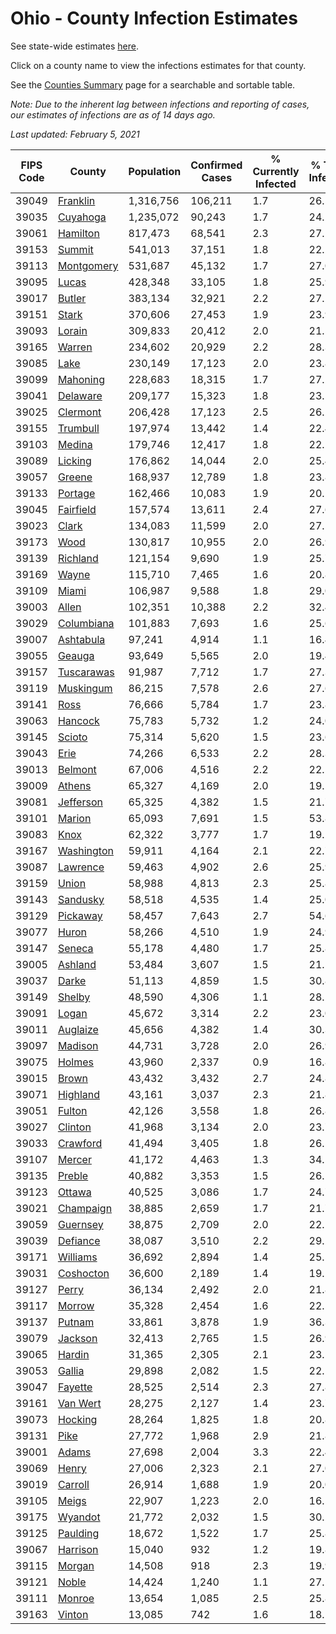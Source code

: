 # Ohio - County Infection Estimates

See state-wide estimates [here](/infections/us-oh).

Click on a county name to view the infections estimates for that county.

See the [Counties Summary](/infections/summary-counties) page for a searchable and sortable table.

*Note: Due to the inherent lag between infections and reporting of cases, our estimates of infections are as of 14 days ago.*

*Last updated: February 5, 2021*

|   FIPS Code |                   County |   Population |   Confirmed Cases |   % Currently Infected |   % Total Infected |
|-------------|--------------------------|--------------|-------------------|------------------------|--------------------|
|       39049 |     [Franklin](franklin) |    1,316,756 |           106,211 |                    1.7 |               26.5 |
|       39035 |     [Cuyahoga](cuyahoga) |    1,235,072 |            90,243 |                    1.7 |               24.2 |
|       39061 |     [Hamilton](hamilton) |      817,473 |            68,541 |                    2.3 |               27.1 |
|       39153 |         [Summit](summit) |      541,013 |            37,151 |                    1.8 |               22.2 |
|       39113 | [Montgomery](montgomery) |      531,687 |            45,132 |                    1.7 |               27.0 |
|       39095 |           [Lucas](lucas) |      428,348 |            33,105 |                    1.8 |               25.9 |
|       39017 |         [Butler](butler) |      383,134 |            32,921 |                    2.2 |               27.2 |
|       39151 |           [Stark](stark) |      370,606 |            27,453 |                    1.9 |               23.9 |
|       39093 |         [Lorain](lorain) |      309,833 |            20,412 |                    2.0 |               21.5 |
|       39165 |         [Warren](warren) |      234,602 |            20,929 |                    2.2 |               28.3 |
|       39085 |             [Lake](lake) |      230,149 |            17,123 |                    2.0 |               23.8 |
|       39099 |     [Mahoning](mahoning) |      228,683 |            18,315 |                    1.7 |               27.2 |
|       39041 |     [Delaware](delaware) |      209,177 |            15,323 |                    1.8 |               23.5 |
|       39025 |     [Clermont](clermont) |      206,428 |            17,123 |                    2.5 |               26.2 |
|       39155 |     [Trumbull](trumbull) |      197,974 |            13,442 |                    1.4 |               22.4 |
|       39103 |         [Medina](medina) |      179,746 |            12,417 |                    1.8 |               22.2 |
|       39089 |       [Licking](licking) |      176,862 |            14,044 |                    2.0 |               25.4 |
|       39057 |         [Greene](greene) |      168,937 |            12,789 |                    1.8 |               23.8 |
|       39133 |       [Portage](portage) |      162,466 |            10,083 |                    1.9 |               20.1 |
|       39045 |   [Fairfield](fairfield) |      157,574 |            13,611 |                    2.4 |               27.6 |
|       39023 |           [Clark](clark) |      134,083 |            11,599 |                    2.0 |               27.5 |
|       39173 |             [Wood](wood) |      130,817 |            10,955 |                    2.0 |               26.9 |
|       39139 |     [Richland](richland) |      121,154 |             9,690 |                    1.9 |               25.7 |
|       39169 |           [Wayne](wayne) |      115,710 |             7,465 |                    1.6 |               20.8 |
|       39109 |           [Miami](miami) |      106,987 |             9,588 |                    1.8 |               29.0 |
|       39003 |           [Allen](allen) |      102,351 |            10,388 |                    2.2 |               32.4 |
|       39029 | [Columbiana](columbiana) |      101,883 |             7,693 |                    1.6 |               25.6 |
|       39007 |   [Ashtabula](ashtabula) |       97,241 |             4,914 |                    1.1 |               16.4 |
|       39055 |         [Geauga](geauga) |       93,649 |             5,565 |                    2.0 |               19.4 |
|       39157 | [Tuscarawas](tuscarawas) |       91,987 |             7,712 |                    1.7 |               27.3 |
|       39119 |   [Muskingum](muskingum) |       86,215 |             7,578 |                    2.6 |               27.6 |
|       39141 |             [Ross](ross) |       76,666 |             5,784 |                    1.7 |               23.8 |
|       39063 |       [Hancock](hancock) |       75,783 |             5,732 |                    1.2 |               24.0 |
|       39145 |         [Scioto](scioto) |       75,314 |             5,620 |                    1.5 |               23.6 |
|       39043 |             [Erie](erie) |       74,266 |             6,533 |                    2.2 |               28.3 |
|       39013 |       [Belmont](belmont) |       67,006 |             4,516 |                    2.2 |               22.5 |
|       39009 |         [Athens](athens) |       65,327 |             4,169 |                    2.0 |               19.5 |
|       39081 |   [Jefferson](jefferson) |       65,325 |             4,382 |                    1.5 |               21.7 |
|       39101 |         [Marion](marion) |       65,093 |             7,691 |                    1.5 |               53.8 |
|       39083 |             [Knox](knox) |       62,322 |             3,777 |                    1.7 |               19.2 |
|       39167 | [Washington](washington) |       59,911 |             4,164 |                    2.1 |               22.7 |
|       39087 |     [Lawrence](lawrence) |       59,463 |             4,902 |                    2.6 |               25.9 |
|       39159 |           [Union](union) |       58,988 |             4,813 |                    2.3 |               25.8 |
|       39143 |     [Sandusky](sandusky) |       58,518 |             4,535 |                    1.4 |               25.0 |
|       39129 |     [Pickaway](pickaway) |       58,457 |             7,643 |                    2.7 |               54.6 |
|       39077 |           [Huron](huron) |       58,266 |             4,510 |                    1.9 |               24.9 |
|       39147 |         [Seneca](seneca) |       55,178 |             4,480 |                    1.7 |               25.8 |
|       39005 |       [Ashland](ashland) |       53,484 |             3,607 |                    1.5 |               21.5 |
|       39037 |           [Darke](darke) |       51,113 |             4,859 |                    1.5 |               30.8 |
|       39149 |         [Shelby](shelby) |       48,590 |             4,306 |                    1.1 |               28.2 |
|       39091 |           [Logan](logan) |       45,672 |             3,314 |                    2.2 |               23.0 |
|       39011 |     [Auglaize](auglaize) |       45,656 |             4,382 |                    1.4 |               30.3 |
|       39097 |       [Madison](madison) |       44,731 |             3,728 |                    2.0 |               26.9 |
|       39075 |         [Holmes](holmes) |       43,960 |             2,337 |                    0.9 |               16.8 |
|       39015 |           [Brown](brown) |       43,432 |             3,432 |                    2.7 |               24.8 |
|       39071 |     [Highland](highland) |       43,161 |             3,037 |                    2.3 |               21.8 |
|       39051 |         [Fulton](fulton) |       42,126 |             3,558 |                    1.8 |               26.8 |
|       39027 |       [Clinton](clinton) |       41,968 |             3,134 |                    2.0 |               23.7 |
|       39033 |     [Crawford](crawford) |       41,494 |             3,405 |                    1.8 |               26.5 |
|       39107 |         [Mercer](mercer) |       41,172 |             4,463 |                    1.3 |               34.5 |
|       39135 |         [Preble](preble) |       40,882 |             3,353 |                    1.5 |               26.1 |
|       39123 |         [Ottawa](ottawa) |       40,525 |             3,086 |                    1.7 |               24.7 |
|       39021 |   [Champaign](champaign) |       38,885 |             2,659 |                    1.7 |               21.7 |
|       39059 |     [Guernsey](guernsey) |       38,875 |             2,709 |                    2.0 |               22.1 |
|       39039 |     [Defiance](defiance) |       38,087 |             3,510 |                    2.2 |               29.2 |
|       39171 |     [Williams](williams) |       36,692 |             2,894 |                    1.4 |               25.5 |
|       39031 |   [Coshocton](coshocton) |       36,600 |             2,189 |                    1.4 |               19.1 |
|       39127 |           [Perry](perry) |       36,134 |             2,492 |                    2.0 |               21.8 |
|       39117 |         [Morrow](morrow) |       35,328 |             2,454 |                    1.6 |               22.5 |
|       39137 |         [Putnam](putnam) |       33,861 |             3,878 |                    1.9 |               36.3 |
|       39079 |       [Jackson](jackson) |       32,413 |             2,765 |                    1.5 |               26.9 |
|       39065 |         [Hardin](hardin) |       31,365 |             2,305 |                    2.1 |               23.5 |
|       39053 |         [Gallia](gallia) |       29,898 |             2,082 |                    1.5 |               22.1 |
|       39047 |       [Fayette](fayette) |       28,525 |             2,514 |                    2.3 |               27.8 |
|       39161 |     [Van Wert](van-wert) |       28,275 |             2,127 |                    1.4 |               23.7 |
|       39073 |       [Hocking](hocking) |       28,264 |             1,825 |                    1.8 |               20.8 |
|       39131 |             [Pike](pike) |       27,772 |             1,968 |                    2.9 |               21.8 |
|       39001 |           [Adams](adams) |       27,698 |             2,004 |                    3.3 |               22.4 |
|       39069 |           [Henry](henry) |       27,006 |             2,323 |                    2.1 |               27.0 |
|       39019 |       [Carroll](carroll) |       26,914 |             1,688 |                    1.9 |               20.0 |
|       39105 |           [Meigs](meigs) |       22,907 |             1,223 |                    2.0 |               16.5 |
|       39175 |       [Wyandot](wyandot) |       21,772 |             2,032 |                    1.5 |               30.2 |
|       39125 |     [Paulding](paulding) |       18,672 |             1,522 |                    1.7 |               25.8 |
|       39067 |     [Harrison](harrison) |       15,040 |               932 |                    1.2 |               19.8 |
|       39115 |         [Morgan](morgan) |       14,508 |               918 |                    2.3 |               19.9 |
|       39121 |           [Noble](noble) |       14,424 |             1,240 |                    1.1 |               27.1 |
|       39111 |         [Monroe](monroe) |       13,654 |             1,085 |                    2.5 |               25.8 |
|       39163 |         [Vinton](vinton) |       13,085 |               742 |                    1.6 |               18.1 |